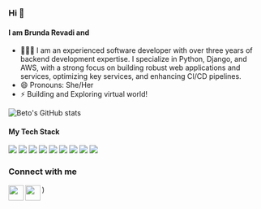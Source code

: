 ### Hi  👋

#### I am Brunda Revadi and
- 🦹🏻‍♀️ I am an experienced software developer with over three years of backend development expertise. I specialize in Python, Django, and AWS, with a strong focus on building robust web applications and services, optimizing key services, and enhancing CI/CD pipelines. 
- 😄 Pronouns: She/Her
- ⚡ Building and Exploring virtual world!
<!--
**BrundaBR/BrundaBr** is a ✨ _special_ ✨ repository because its `README.md` (this file) appears on your GitHub profile.

Here are some ideas to get you started:

- 🔭 I’m currently working on ...
- 🌱 I’m currently learning ...
- 👯 I’m looking to collaborate on ...
- 🤔 I’m looking for help with ...
- 💬 Ask me about ...
- 📫 How to reach me: ...
- 😄 Pronouns: ...
- ⚡ Fun fact: ...
-->




![Beto's GitHub stats](https://github-readme-stats.vercel.app/api?username=BrundaBR&show_icons=true&count_private=true)


#### My Tech Stack
<p>
  <img src="https://img.shields.io/badge/Python-3776AB?style=for-the-badge&logo=python&logoColor=white" />
  <img src="https://img.shields.io/badge/HTML5-E34F26?style=for-the-badge&logo=html5&logoColor=white" />
  <img src="https://img.shields.io/badge/CSS3-1572B6?style=for-the-badge&logo=css3&logoColor=white" />
  <img src="https://img.shields.io/badge/JavaScript-323330?style=for-the-badge&logo=javascript&logoColor=F7DF1E" />
    <img src="https://img.shields.io/badge/React-3776AB?style=for-the-badge&logo=react&logoColor=white" />
    <img src="https://img.shields.io/badge/Django-323330?style=for-the-badge&logo=django&logoColor=white" />
    <img src="https://img.shields.io/badge/MongoDB-1572B6?style=for-the-badge&logo=django&logoColor=white" />
    <img src="https://img.shields.io/badge/SQL-1572B6?style=for-the-badge&logo=django&logoColor=white" />
        <img src="https://img.shields.io/badge/Typescript-1572B6?style=for-the-badge&logo=django&logoColor=white" />



 
</p>

### Connect with me

[<img align="left" src="" width="30" height="30"/>]([https://www.leetcode.com//](https://leetcode.com/brundarevadi/))
[<img align="left" src="https://cdn-icons-png.flaticon.com/512/174/174857.png" width="30" height="30"/>](https://www.linkedin.com/in/brundarevadi/))

